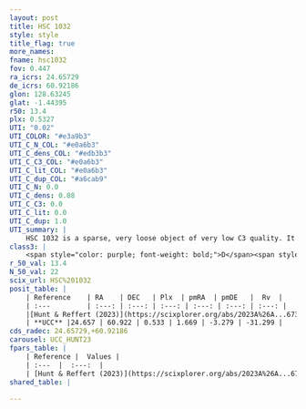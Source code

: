 ```yaml
---
layout: post
title: HSC 1032
style: style
title_flag: true
more_names: 
fname: hsc1032
fov: 0.447
ra_icrs: 24.65729
de_icrs: 60.92186
glon: 128.63245
glat: -1.44395
r50: 13.4
plx: 0.5327
UTI: "0.02"
UTI_COLOR: "#e3a9b3"
UTI_C_N_COL: "#e0a6b3"
UTI_C_dens_COL: "#edb3b3"
UTI_C_C3_COL: "#e0a6b3"
UTI_C_lit_COL: "#e0a6b3"
UTI_C_dup_COL: "#a6cab9"
UTI_C_N: 0.0
UTI_C_dens: 0.08
UTI_C_C3: 0.0
UTI_C_lit: 0.0
UTI_C_dup: 1.0
UTI_summary: |
    HSC 1032 is a sparse, very loose object of very low C3 quality. It was recently reported in the literature.<br><br><span style="color: #99180f; font-weight: bold;">Warning: </span>contains less than 25 stars with <i>P>0.5</i> estimated.
class3: |
    <span style="color: purple; font-weight: bold;">D</span><span style="color: purple; font-weight: bold;">D</span>
r_50_val: 13.4
N_50_val: 22
scix_url: HSC%201032
posit_table: |
    | Reference    | RA    | DEC   | Plx  | pmRA  | pmDE   |  Rv  |
    | :---         | :---: | :---: | :---: | :---: | :---: | :---: |
    |[Hunt & Reffert (2023)](https://scixplorer.org/abs/2023A%26A...673A.114H) | 24.497 | 60.961 | 0.534 | 1.661 | -3.305 | -8.49 |
    | **UCC** |24.657 | 60.922 | 0.533 | 1.669 | -3.279 | -31.299 | 
cds_radec: 24.65729,+60.92186
carousel: UCC_HUNT23
fpars_table: |
    | Reference |  Values |
    | :---  |  :---:  |
    | [Hunt & Reffert (2023)](https://scixplorer.org/abs/2023A%26A...673A.114H) | `AV50=1.098, diffAV50=1.129, MOD50=11.208, logAge50=9.569` |
shared_table: |
    
---
```

